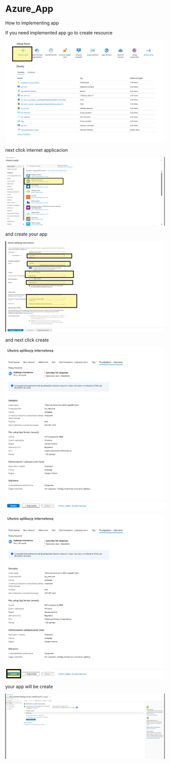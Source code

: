 # Azure_App
 How to implementing app

 If you need implemented app go to create resource 

 ![alt text](image.png)

 next click internet applicacion

 ![alt text](image-1.png)

 and create your app

 ![alt text](image-2.png)

 and next click create

 ![alt text](image-3.png)

 ![alt text](image-4.png)

 your app will be create

 ![alt text](image-5.png)



